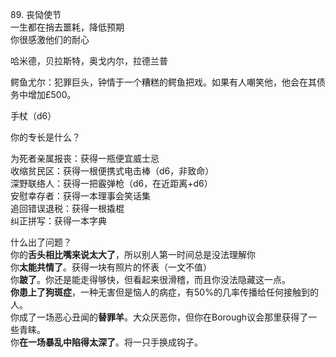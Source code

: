 89. 丧恸使节  
一生都在捎去噩耗，降低预期  
你很感激他们的耐心  
  
哈米德，贝拉斯特，奥戈内尔，拉德兰普  
  
鳄鱼尤尔：犯罪巨头，钟情于一个糟糕的鳄鱼把戏。如果有人嘲笑他，他会在其债务中增加£500。  
  
手杖（d6）  
  
你的专长是什么？  
  
为死者亲属报丧：获得一瓶便宜威士忌  
收缩贫民区：获得一根便携式电击棒（d6，非致命）  
深野联络人：获得一把霰弹枪（d6，在近距离+d6）  
安慰幸存者：获得一本理事会笑话集  
追回错误退税：获得一根撬棍  
纠正拼写：获得一本字典  
  
什么出了问题？  
你的**舌头相比嘴来说太大了**，所以别人第一时间总是没法理解你  
你**太能共情了**。获得一块有照片的怀表（一文不值）  
你**跛了**。你还是能走得够快，但看起来很滑稽，而且你没法隐藏这一点。  
**你患上了狗斑症**，一种无害但是恼人的病症，有50%的几率传播给任何接触到的人。  
你成了一场恶心丑闻的**替罪羊**。大众厌恶你，但你在Borough议会那里获得了一些青睐。  
你**在一场暴乱中陷得太深了**。将一只手换成钩子。